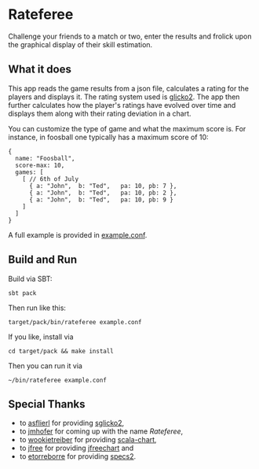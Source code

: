 # Rateferee

Challenge your friends to a match or two, enter the results and frolick upon the graphical display of their skill estimation.

## What it does

This app reads the game results from a json file, calculates a rating for the players and displays it.
The rating system used is [glicko2](https://en.wikipedia.org/wiki/Glicko_rating_system).
The app then further calculates how the player's ratings have evolved over time and displays them along with their rating deviation in a chart.

You can customize the type of game and what the maximum score is.
For instance, in foosball one typically has a maximum score of 10:

```hocon
{
  name: "Foosball",
  score-max: 10,
  games: [
    [ // 6th of July
      { a: "John",  b: "Ted",   pa: 10, pb: 7 },
      { a: "John",  b: "Ted",   pa: 10, pb: 2 },
      { a: "John",  b: "Ted",   pa: 10, pb: 9 }
    ]
  ]
}
```

A full example is provided in [example.conf](example.conf).

## Build and Run

Build via SBT:

`sbt pack`

Then run like this:

`target/pack/bin/rateferee example.conf`

If you like, install via

`cd target/pack && make install`

Then you can run it via

`~/bin/rateferee example.conf`

## Special Thanks

- to [asflierl](https://github.com/asflierl) for providing [sglicko2](https://github.com/asflierl/sglicko2),
- to [jmhofer](https://github.com/jmhofer) for coming up with the name *Rateferee*,
- to [wookietreiber](https://github.com/wookietreiber) for providing [scala-chart](https://github.com/wookietreiber/scala-chart),
- to [jfree](https://github.com/jfree) for providing [jfreechart](https://github.com/jfree/jfreechart) and
- to [etorreborre](https://github.com/etorreborre) for providing [specs2](https://github.com/etorreborre/specs2).

